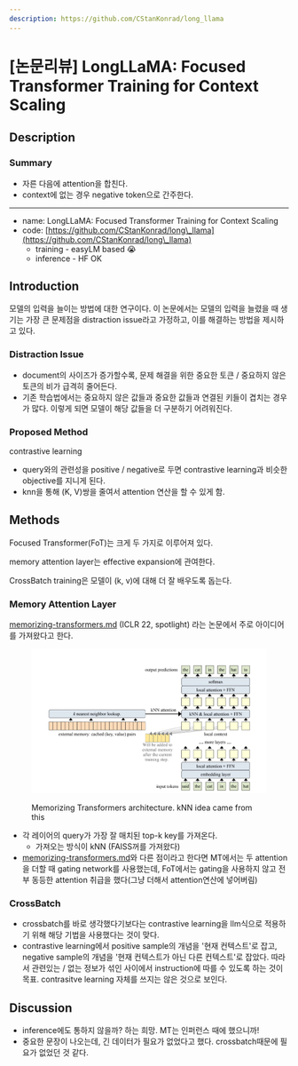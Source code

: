 ```yaml
---
description: https://github.com/CStanKonrad/long_llama
---
```


# \[논문리뷰] LongLLaMA: Focused Transformer Training for Context Scaling

## Description

### Summary

* 자른 다음에 attention을 합친다.
* context에 없는 경우 negative token으로 간주한다.

***

* name: LongLLaMA: Focused Transformer Training for Context Scaling
* code: [https://github.com/CStanKonrad/long\_llama](https://github.com/CStanKonrad/long\_llama)
  * training - easyLM based :sob:
  * inference - HF OK

## Introduction

모델의 입력을 늘이는 방법에 대한 연구이다. 이 논문에서는 모델의 입력을 늘렸을 때 생기는 가장 큰 문제점을 distraction issue라고 가정하고, 이를 해결하는 방법을 제시하고 있다.

### Distraction Issue

* document의 사이즈가 증가할수록, 문제 해결을 위한 중요한 토큰 / 중요하지 않은 토큰의 비가 급격히 줄어든다.
* 기존 학습법에서는 중요하지 않은 값들과 중요한 값들과 연결된 키들이 겹치는 경우가 많다. 이렇게 되면 모델이 해당 값들을 더 구분하기 어려워진다.

### Proposed Method

contrastive learning

* query와의 관련성을 positive / negative로 두면 contrastive learning과 비슷한 objective를 지니게 된다.
* knn을 통해 (K, V)쌍을 줄여서 attention 연산을 할 수 있게 함.

## Methods

Focused Transformer(FoT)는 크게 두 가지로 이루어져 있다.

memory attention layer는 effective expansion에 관여한다.

CrossBatch training은 모델이 (k, v)에 대해 더 잘 배우도록 돕는다.

### Memory Attention Layer

[memorizing-transformers.md](memorizing-transformers.md "mention") (ICLR 22, spotlight) 라는 논문에서 주로 아이디어를 가져왔다고 한다.

<figure><img src="../../.gitbook/assets/image (1) (1).png" alt=""><figcaption><p>Memorizing Transformers architecture. kNN idea came from this</p></figcaption></figure>

* 각 레이어의 query가 가장 잘 매치된 top-k key를 가져온다.
  * 가져오는 방식이 kNN (FAISS꺼를 가져왔다)
* [memorizing-transformers.md](memorizing-transformers.md "mention")와 다른 점이라고 한다면 MT에서는 두 attention을 더할 때 gating network를 사용했는데, FoT에서는 gating을 사용하지 않고 전부 동등한 attention 취급을 했다(그냥 더해서 attention연산에 넣어버림)

### CrossBatch

* crossbatch를 바로 생각했다기보다는 contrastive learning을 llm식으로 적용하기 위해 해당 기법을 사용했다는 것이 맞다.
* contrastive learning에서 positive sample의 개념을 '현재 컨텍스트'로 잡고, negative sample의 개념을 '현재 컨텍스트가 아닌 다른 컨텍스트'로 잡았다. 따라서 관련있는 / 없는 정보가 섞인 사이에서 instruction에 따를 수 있도록 하는 것이 목표. contrasitve learning 자체를 쓰지는 않은 것으로 보인다.



## Discussion

* inference에도 통하지 않을까? 하는 희망. MT는 인퍼런스 때에 했으니까!
* 중요한 문장이 나오는데, 긴 데이터가 필요가 없었다고 했다. crossbatch때문에 필요가 없었던 것 같다.

